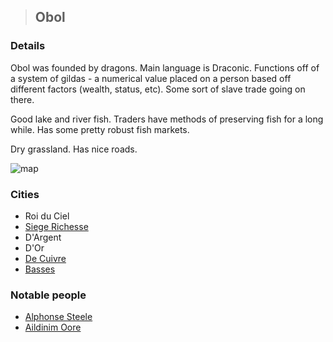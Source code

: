 >## Obol

### Details

Obol was founded by dragons. Main language is Draconic. Functions off of a system of gildas - a numerical value placed on a person based off different factors (wealth, status, etc). Some sort of slave trade going on there.

Good lake and river fish. Traders have methods of preserving fish for a long while. Has some pretty robust fish markets.

Dry grassland. Has nice roads.

![map](../../Templates/images/obol.png "map")

### Cities

- Roi du Ciel
- [Siege Richesse](Siege%20Richesse.md)
- D'Argent
- D'Or
- [De Cuivre](De%20Cuivre.md)
- [Basses](Basses.md)

### Notable people

- [Alphonse Steele](../Characters/PCs/Alphonse%20Steele.md)
- [Aildinim Oore](../Characters/NPCs/Aildinim%20Oore.md)
